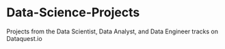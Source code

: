 # Data-Science-Projects
Projects from the Data Scientist, Data Analyst, and Data Engineer tracks on Dataquest.io
